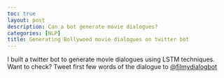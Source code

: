 ```yaml
---
toc: true
layout: post
description: Can a bot generate movie dialogues?
categories: [NLP]
title: Generating Bollywood movie dialogues on twitter bot 
---
```


I built a twitter bot to generate movie dialogues using LSTM techniques.  
Want to check? Tweet first few words of the dialogue to [@filmydialogbot](https://twitter.com/filmydialogbot)
 
